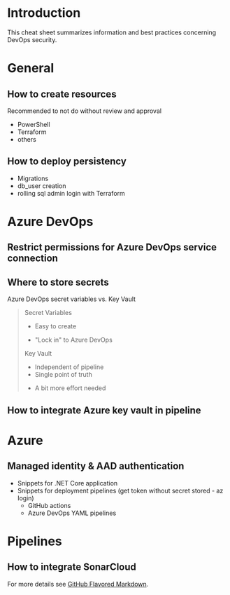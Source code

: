 # Introduction

This cheat sheet summarizes information and best practices concerning DevOps security.

# General

## How to create resources
Recommended to not do without review and approval
- PowerShell
- Terraform
- others

## How to deploy persistency
- Migrations
- db_user creation
- rolling sql admin login with Terraform

# Azure DevOps
## Restrict permissions for Azure DevOps service connection

## Where to store secrets

Azure DevOps secret variables vs. Key Vault

> Secret Variables
> + Easy to create
> - "Lock in" to Azure DevOps
> 
> Key Vault
> + Independent of pipeline
> + Single point of truth
> - A bit more effort needed

## How to integrate Azure key vault in pipeline

# Azure

## Managed identity & AAD authentication
- Snippets for .NET Core application
- Snippets for deployment pipelines (get token without secret stored - az login)
	- GitHub actions
	- Azure DevOps YAML pipelines

# Pipelines

## How to integrate SonarCloud

For more details see [GitHub Flavored Markdown](https://guides.github.com/features/mastering-markdown/).
